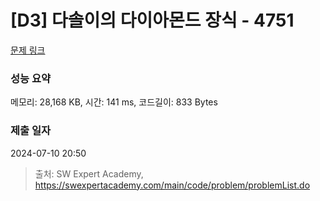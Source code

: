 # [D3] 다솔이의 다이아몬드 장식 - 4751 

[문제 링크](https://swexpertacademy.com/main/code/problem/problemDetail.do?contestProbId=AWSNw5jKzwMDFAUr) 

### 성능 요약

메모리: 28,168 KB, 시간: 141 ms, 코드길이: 833 Bytes

### 제출 일자

2024-07-10 20:50



> 출처: SW Expert Academy, https://swexpertacademy.com/main/code/problem/problemList.do